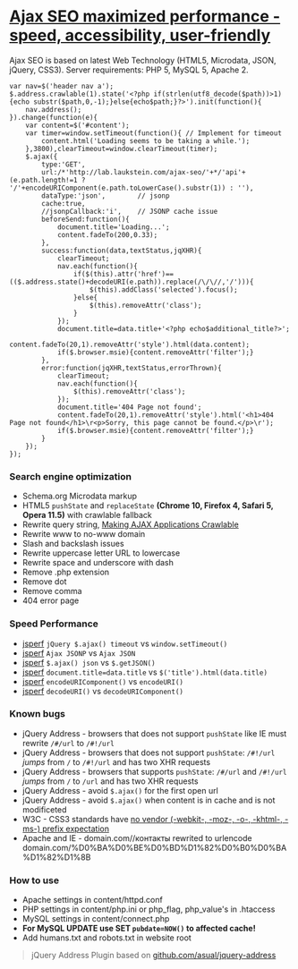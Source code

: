 # [Ajax SEO maximized performance - speed, accessibility, user-friendly](//lab.laukstein.com/jsonp-ajax-seo/)
Ajax SEO is based on latest Web Technology (HTML5, Microdata, JSON, jQuery, CSS3). Server requirements: PHP 5, MySQL 5, Apache 2.
    
    
    var nav=$('header nav a');
    $.address.crawlable(1).state('<?php if(strlen(utf8_decode($path))>1){echo substr($path,0,-1);}else{echo$path;}?>').init(function(){
        nav.address();
    }).change(function(e){
        var content=$('#content');
        var timer=window.setTimeout(function(){ // Implement for timeout
            content.html('Loading seems to be taking a while.');
        },3800),clearTimeout=window.clearTimeout(timer);
        $.ajax({
            type:'GET',
            url:/*'http://lab.laukstein.com/ajax-seo/'+*/'api'+(e.path.length!=1 ? '/'+encodeURIComponent(e.path.toLowerCase().substr(1)) : ''),
            dataType:'json',        // jsonp
            cache:true,
            //jsonpCallback:'i',    // JSONP cache issue
            beforeSend:function(){
                document.title='Loading...';
                content.fadeTo(200,0.33);
            },
            success:function(data,textStatus,jqXHR){
                clearTimeout;
                nav.each(function(){
                    if($(this).attr('href')==(($.address.state()+decodeURI(e.path)).replace(/\/\//,'/'))){
                        $(this).addClass('selected').focus();
                    }else{
                        $(this).removeAttr('class');
                    }
                });
                document.title=data.title+'<?php echo$additional_title?>';
                content.fadeTo(20,1).removeAttr('style').html(data.content);
                if($.browser.msie){content.removeAttr('filter');}
            },
            error:function(jqXHR,textStatus,errorThrown){
                clearTimeout;
                nav.each(function(){
                    $(this).removeAttr('class');
                });
                document.title='404 Page not found';
                content.fadeTo(20,1).removeAttr('style').html('<h1>404 Page not found</h1>\r<p>Sorry, this page cannot be found.</p>\r');
                if($.browser.msie){content.removeAttr('filter');}
            }
        });
    });
    
    
### Search engine optimization

 -  Schema.org Microdata markup
 -  HTML5 `pushState` and `replaceState` **(Chrome 10, Firefox 4, Safari 5, Opera 11.5)** with crawlable fallback
 -  Rewrite query string, [Making AJAX Applications Crawlable](//code.google.com/web/ajaxcrawling/docs/getting-started.html)
 -  Rewrite www to no-www domain
 -  Slash and backslash issues
 -  Rewrite uppercase letter URL to lowercase
 -  Rewrite space and underscore with dash
 -  Remove .php extension
 -  Remove dot
 -  Remove comma
 -  404 error page


### Speed Performance

 -  [jsperf](http://jsperf.com/jquery-ajax-jsonp-timeout-performormance) `jQuery $.ajax() timeout` vs `window.setTimeout()`
 -  [jsperf](http://jsperf.com/ajax-jsonp-vs-ajax-json) `Ajax JSONP` vs `Ajax JSON`
 -  [jsperf](http://jsperf.com/getjson-vs-ajax-json) `$.ajax() json` vs `$.getJSON()`
 -  [jsperf](http://jsperf.com/rename-title) `document.title=data.title` vs `$('title').html(data.title)`
 -  [jsperf](http://jsperf.com/encodeuri-vs-encodeuricomponent) `encodeURIComponent()` vs `encodeURI()`
 -  [jsperf](http://jsperf.com/decodeuri-vs-decodeuricomponent) `decodeURI()` vs `decodeURIComponent()`


### Known bugs

 -  jQuery Address - browsers that does not support `pushState` like IE must rewrite `/#/url` to `/#!/url`
 -  jQuery Address - browsers that does not support `pushState`: `/#!/url` *jumps* from `/` to `/#!/url` and has two XHR requests
 -  jQuery Address - browsers that supports `pushState`: `/#/url` and `/#!/url` *jumps* from `/` to `/url` and has two XHR requests
 -  jQuery Address - avoid `$.ajax()` for the first open url
 -  jQuery Address - avoid `$.ajax()` when content is in cache and is not modificeted
 -  W3C - CSS3 standards have [no vendor (-webkit-, -moz-, -o-, -khtml-, -ms-) prefix expectation](//www.w3.org/Bugs/Public/show_bug.cgi?id=11989)
 -  Apache and IE - domain.com//контакты rewrited to urlencode domain.com/%D0%BA%D0%BE%D0%BD%D1%82%D0%B0%D0%BA%D1%82%D1%8B


### How to use

 -  Apache settings in content/httpd.conf
 -  PHP settings in content/php.ini or php_flag, php_value's in .htaccess
 -  MySQL settings in content/connect.php
 -  **For MySQL UPDATE use SET `pubdate=NOW()` to affected cache!**
 -  Add humans.txt and robots.txt in website root


> jQuery Address Plugin based on [github.com/asual/jquery-address](//github.com/asual/jquery-address)